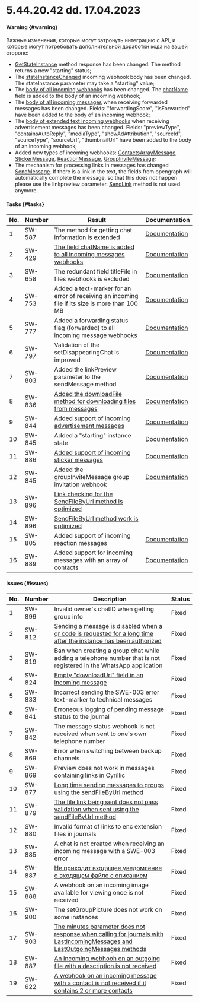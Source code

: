 # 5.44.20.42 dd. 17.04.2023

#### Warning {#warning}

Важные изменения, которые могут затронуть интеграцию с API, и которые могут потребовать дополнительной доработки кода на вашей стороне:

- [GetStateInstance](/../docs/api/account/GetStateInstance/) method response has been changed. The method returns a new "starting" status;
- The [stateInstanceChanged](/../docs/api/receiving/notifications-format/StateInstanceChanged/) incoming webhook body has been changed. The stateInstance parameter may take a "starting" value;
- The [body of all incoming webhooks](/../docs/api/receiving/notifications-format/incoming-message/Webhook-IncomingMessageReceived/) has been changed. The [chatName](/../docs/api/receiving/notifications-format/incoming-message/Webhook-IncomingMessageReceived/) field is added to the body of an incoming webhook;
- The [body of all incoming messages](/../docs/api/receiving/notifications-format/incoming-message/Webhook-IncomingMessageReceived/) when receiving forwarded messages has been changed. Fields: "forwardingScore", "isForwarded" have been added to the body of an incoming webhook;
- The [body of extended text incoming webhooks](/../docs/api/receiving/notifications-format/incoming-message/ExtendedTextMessage/) when receiving advertisement messages has been changed. Fields: "previewType", "containsAutoReply", "mediaType", "showAdAttribution", "sourceId", "sourceType", "sourceUrl", "thumbnailUrl" have been added to the body of an incoming webhook;
- Added new types of incoming webhooks: [ContactsArrayMessage](/../docs/api/receiving/notifications-format/incoming-message/ContactsArrayMessage/), [StickerMessage](/../docs/api/receiving/notifications-format/incoming-message/StickerMessage/), [ReactionMessage](/../docs/api/receiving/notifications-format/incoming-message/ReactionMessage/), [GroupInviteMessage](/../docs/api/receiving/notifications-format/incoming-message/GroupInviteMessage/);
- The mechanism for processing links in messages has changed [SendMessage](/../docs/api/sending/SendMessage/). If there is a link in the text, the fields from opengraph will automatically complete the message, so that this does not happen please use the linkpreview parameter. [SendLink](/../docs/api/sending/SendLink/) method is not used anymore.

#### Tasks {#tasks}

No. | Number | Result | Documentation
----- | ----- | ----- | -----
1 | SW-587 | The method for getting chat information is extended | [Documentation](/../docs/api/service/GetContactInfo/)
2 | SW-429 | [The field chatName is added to all incoming messages webhooks](https://github.com/green-api/docs/issues/92)| [Documentation](/../docs/api/receiving/notifications-format/incoming-message/Webhook-IncomingMessageReceived/)
3 | SW-658 | The redundant field titleFile in files webhooks is excluded |  [Documentation](/../docs/api/receiving/notifications-format/incoming-message/ImageMessage/)
4 | SW-753 | Added a text-marker for an error of receiving an incoming file if its size is more than 100 MB | [Documentation](/../docs/api/common-errors/)
5 | SW-777 | Added a forwarding status flag (forwarded) to all incoming message webhooks | [Documentation](/../docs/api/receiving/notifications-format/incoming-message/Webhook-IncomingMessageReceived/)
6 | SW-797 | Validation of the setDisappearingChat is improved | [Documentation](/../docs/api/service/SetDisappearingChat/)
7 | SW-803 | Added the linkPreview parameter to the sendMessage method| [Documentation](/../docs/api/sending/SendMessage/)
8 | SW-836 | [Added the downloadFile method for downloading files from messages](https://github.com/green-api/docs/issues/53)| [Documentation](/../docs/api/receiving/files/DownloadFile/)
9 | SW-844 | [Added support of incoming advertisement messages](https://github.com/green-api/docs/issues/77)| [Documentation](/../docs/api/receiving/notifications-format/incoming-message/ExtendedTextMessage/)
10 | SW-845 | Added a  "starting" instance state| [Documentation](/../docs/api/account/GetStateInstance/)
11 | SW-886 | [Added support of incoming sticker messages](https://github.com/green-api/docs/issues/98)| [Documentation](/../docs/api/receiving/notifications-format/incoming-message/StickerMessage/)
12 | SW-845 | Added the groupInviteMessage group invitation webhook| [Documentation](/../docs/api/receiving/notifications-format/incoming-message/GroupInviteMessage/)
13 | SW-896 | [Link checking for the SendFileByUrl method is optimized](https://github.com/green-api/docs/issues/82)| 
14 | SW-896 | [SendFileByUrl method work is optimized](https://github.com/green-api/docs/issues/81)| 
15 | SW-805 | Added support of incoming reaction messages| [Documentation](/../docs/api/receiving/notifications-format/incoming-message/ReactionMessage/)
16 | SW-889 | Added support for incoming messages with an array of contacts| [Documentation](/../docs/api/receiving/notifications-format/incoming-message/ContactsArrayMessage/)

#### Issues {#issues}

No. | Number | Description | Status
----- | ----- | ----- | -----
1| SW-899 | Invalid owner's chatID when getting group info | Fixed
2| SW-812 | [Sending a message is disabled when a qr code is requested for a long time after the instance has been authorized](https://github.com/green-api/docs/issues/66)| Fixed
3| SW-819 | Ban when creating a group chat while adding a telephone number that is not registered in the WhatsApp application | Fixed
4| SW-824 | [Empty "downloadUrl" field in an incoming message](https://github.com/green-api/docs/issues/55) | Fixed
5| SW-833 | Incorrect sending the SWE-003 error text-marker to technical messages | Fixed
6| SW-841 | Erroneous logging of pending message status to the journal | Fixed
7| SW-842 | The message status webhook is not received when sent to one's own telephone number | Fixed
8| SW-869 | Error when switching between backup channels | Fixed
9| SW-869 | Preview does not work in messages containing links in Cyrillic | Fixed
10| SW-877 | [Long time sending messages to groups using the sendFileByUrl method](https://github.com/green-api/docs/issues/81) | Fixed
11| SW-879 | [The file link being sent does not pass validation when sent using the sendFileByUrl method](https://github.com/green-api/docs/issues/82) | Fixed
12| SW-880 | Invalid format of links to enc extension files in journals | Fixed
13| SW-885 | A chat is not created when receiving an incoming message with a SWE-003 error |Fixed
14| SW-887 | [Не приходит входящее уведомление о входящем файле с описанием](https://github.com/green-api/docs/issues/93) | Fixed
15| SW-888 | A webhook on an incoming image available for viewing once is not received| Fixed
16| SW-900 | The setGroupPicture does not work on some instances| Fixed
17| SW-903 | [The minutes parameter does not response when calling for journals with LastIncomingMessages and LastOutgoingMessages methods](https://github.com/green-api/docs/issues/91)| Fixed
18| SW-887 | [An incoming webhooh on an outgoing file with a description is not received](https://github.com/green-api/docs/issues/118) | Fixed
19| SW-622 | [A webhook on an incoming message with a contact is not received if it contains 2 or more contacts](https://github.com/green-api/docs/issues/45) | Fixed
